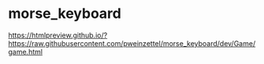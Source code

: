 # morse_keyboard

https://htmlpreview.github.io/?https://raw.githubusercontent.com/pweinzettel/morse_keyboard/dev/Game/game.html

